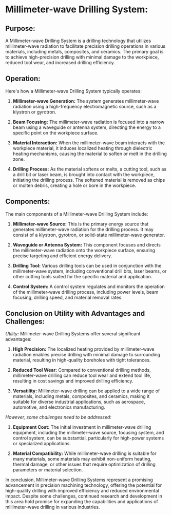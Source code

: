 # Millimeter-wave Drilling System:

## Purpose:

A Millimeter-wave Drilling System is a drilling technology that utilizes millimeter-wave radiation to facilitate precision drilling operations in various materials, including metals, composites, and ceramics. The primary goal is to achieve high-precision drilling with minimal damage to the workpiece, reduced tool wear, and increased drilling efficiency.

## Operation:

Here's how a Millimeter-wave Drilling System typically operates:

1. **Millimeter-wave Generation:** The system generates millimeter-wave radiation using a high-frequency electromagnetic source, such as a klystron or gyrotron.

2. **Beam Focusing:** The millimeter-wave radiation is focused into a narrow beam using a waveguide or antenna system, directing the energy to a specific point on the workpiece surface.

3. **Material Interaction:** When the millimeter-wave beam interacts with the workpiece material, it induces localized heating through dielectric heating mechanisms, causing the material to soften or melt in the drilling zone.

4. **Drilling Process:** As the material softens or melts, a cutting tool, such as a drill bit or laser beam, is brought into contact with the workpiece, initiating the drilling process. The softened material is removed as chips or molten debris, creating a hole or bore in the workpiece.

## Components:

The main components of a Millimeter-wave Drilling System include:

1. **Millimeter-wave Source:** This is the primary energy source that generates millimeter-wave radiation for the drilling process. It may consist of a klystron, gyrotron, or solid-state millimeter-wave generator.

2. **Waveguide or Antenna System:** This component focuses and directs the millimeter-wave radiation onto the workpiece surface, ensuring precise targeting and efficient energy delivery.

3. **Drilling Tool:** Various drilling tools can be used in conjunction with the millimeter-wave system, including conventional drill bits, laser beams, or other cutting tools suited for the specific material and application.

4. **Control System:** A control system regulates and monitors the operation of the millimeter-wave drilling process, including power levels, beam focusing, drilling speed, and material removal rates.

## Conclusion on Utility with Advantages and Challenges:

*Utility:* Millimeter-wave Drilling Systems offer several significant advantages:

1. **High Precision:** The localized heating provided by millimeter-wave radiation enables precise drilling with minimal damage to surrounding material, resulting in high-quality boreholes with tight tolerances.

2. **Reduced Tool Wear:** Compared to conventional drilling methods, millimeter-wave drilling can reduce tool wear and extend tool life, resulting in cost savings and improved drilling efficiency.

3. **Versatility:** Millimeter-wave drilling can be applied to a wide range of materials, including metals, composites, and ceramics, making it suitable for diverse industrial applications, such as aerospace, automotive, and electronics manufacturing.

*However, some challenges need to be addressed:*

1. **Equipment Cost:** The initial investment in millimeter-wave drilling equipment, including the millimeter-wave source, focusing system, and control system, can be substantial, particularly for high-power systems or specialized applications.

2. **Material Compatibility:** While millimeter-wave drilling is suitable for many materials, some materials may exhibit non-uniform heating, thermal damage, or other issues that require optimization of drilling parameters or material selection.

In conclusion, Millimeter-wave Drilling Systems represent a promising advancement in precision machining technology, offering the potential for high-quality drilling with improved efficiency and reduced environmental impact. Despite some challenges, continued research and development in this area hold promise for expanding the capabilities and applications of millimeter-wave drilling in various industries.
